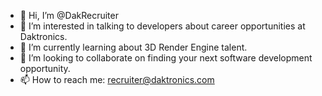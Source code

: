 - 👋 Hi, I’m @DakRecruiter
- 👀 I’m interested in talking to developers about career opportunities at Daktronics.
- 🌱 I’m currently learning about 3D Render Engine talent.
- 💞️ I’m looking to collaborate on finding your next software development opportunity.
- 📫 How to reach me: recruiter@daktronics.com

<!---
DakRecruiter/DakRecruiter is a ✨ special ✨ repository because its `README.md` (this file) appears on your GitHub profile.
You can click the Preview link to take a look at your changes.
--->

